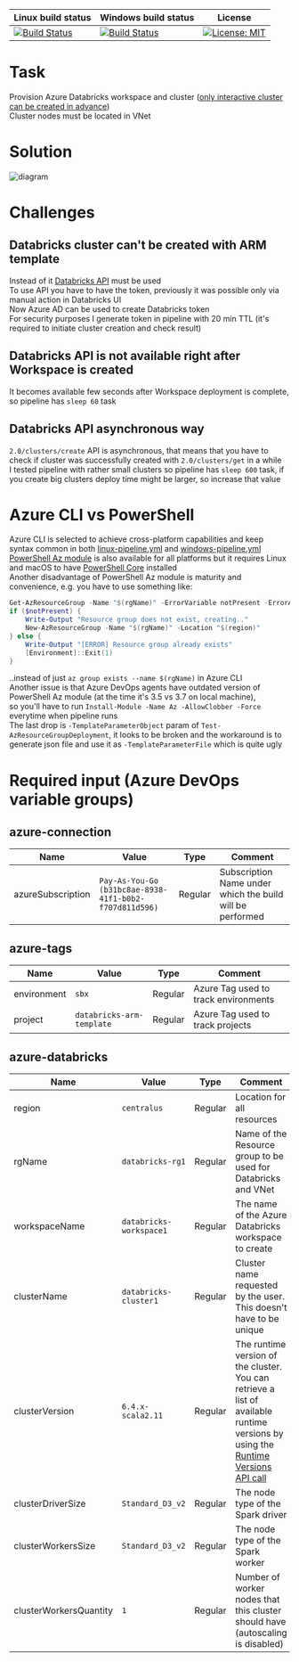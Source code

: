 | Linux build status | Windows build status | License |
| ------------- | ------------- | ------------- |
| [![Build Status](https://dev.azure.com/kagarlickij/azure-databricks-arm/_apis/build/status/azure-databricks-arm-deploy-linux?branchName=master)](https://dev.azure.com/kagarlickij/azure-databricks-arm/_build/latest?definitionId=69&branchName=master) | [![Build Status](https://dev.azure.com/kagarlickij/azure-databricks-arm/_apis/build/status/azure-databricks-arm-deploy-windows?branchName=master)](https://dev.azure.com/kagarlickij/azure-databricks-arm/_build/latest?definitionId=70&branchName=master) | [![License: MIT](https://img.shields.io/badge/License-MIT-yellow.svg)](LICENSE.md) |

# Task
Provision Azure Databricks workspace and cluster ([only interactive cluster can be created in advance](https://docs.databricks.com/clusters/index.html))  
Cluster nodes must be located in VNet  

# Solution
![diagram](diagram.png)

# Challenges
## Databricks cluster can't be created with ARM template
Instead of it [Databricks API](https://docs.microsoft.com/en-us/azure/databricks/dev-tools/api/latest/clusters#--create) must be used  
To use API you have to have the token, previously it was possible only via manual action in Databricks UI  
Now Azure AD can be used to create Databricks token  
For security purposes I generate token in pipeline with 20 min TTL (it's required to initiate cluster creation and check result)  

## Databricks API is not available right after Workspace is created
It becomes available few seconds after Workspace deployment is complete, so pipeline has `sleep 60` task  

## Databricks API asynchronous way
`2.0/clusters/create` API is asynchronous, that means that you have to check if cluster was successfully created with `2.0/clusters/get` in a while  
I tested pipeline with rather small clusters so pipeline has `sleep 600` task, if you create big clusters deploy time might be larger, so increase that value  

# Azure CLI vs PowerShell
Azure CLI is selected to achieve cross-platform capabilities and keep syntax common in both [linux-pipeline.yml](linux-pipeline.yml) and [windows-pipeline.yml](windows-pipeline.yml)  
[PowerShell Az module](https://docs.microsoft.com/en-us/powershell/azure/new-azureps-module-az?view=azps-3.7.0) is also available for all platforms but it requires Linux and macOS to have [PowerShell Core](https://github.com/PowerShell/PowerShell) installed  
Another disadvantage of PowerShell Az module is maturity and convenience, e.g. you have to use something like:
```powershell
Get-AzResourceGroup -Name "$(rgName)" -ErrorVariable notPresent -ErrorAction SilentlyContinue
if ($notPresent) {
    Write-Output "Resource group does not exist, creating.."
    New-AzResourceGroup -Name "$(rgName)" -Location "$(region)"
} else {
    Write-Output "[ERROR] Resource group already exists"
    [Environment]::Exit(1)
}
```
..instead of just `az group exists --name $(rgName)` in Azure CLI  
Another issue is that Azure DevOps agents have outdated version of PowerShell Az module (at the time it's 3.5 vs 3.7 on local machine),  
so you'll have to run `Install-Module -Name Az -AllowClobber -Force` everytime when pipeline runs  
The last drop is `-TemplateParameterObject` param of `Test-AzResourceGroupDeployment`, it looks to be broken and the workaround is to generate json file and use it as `-TemplateParameterFile` which is quite ugly  

# Required input (Azure DevOps variable groups)
## azure-connection
| Name | Value | Type | Comment |
|--|--|--|--|
| azureSubscription | `Pay-As-You-Go (b31bc8ae-8938-41f1-b0b2-f707d811d596)` | Regular | Subscription Name under which the build will be performed |

## azure-tags
| Name | Value | Type | Comment |
|--|--|--|--|
| environment | `sbx` | Regular | Azure Tag used to track environments |
| project | `databricks-arm-template` | Regular | Azure Tag used to track projects |

## azure-databricks
| Name | Value | Type | Comment |
|--|--|--|--|
| region | `centralus` | Regular | Location for all resources |
| rgName | `databricks-rg1` | Regular | Name of the Resource group to be used for Databricks and VNet |
| workspaceName | `databricks-workspace1` | Regular | The name of the Azure Databricks workspace to create |
| clusterName | `databricks-cluster1` | Regular | Cluster name requested by the user. This doesn't have to be unique |
| clusterVersion | `6.4.x-scala2.11` | Regular | The runtime version of the cluster. You can retrieve a list of available runtime versions by using the [Runtime Versions API call](https://docs.microsoft.com/en-us/azure/databricks/dev-tools/api/latest/clusters#clusterclusterservicelistsparkversions) |
| clusterDriverSize | `Standard_D3_v2` | Regular | The node type of the Spark driver |
| clusterWorkersSize | `Standard_D3_v2` | Regular |The node type of the Spark worker |
| clusterWorkersQuantity | `1` | Regular | Number of worker nodes that this cluster should have (autoscaling is disabled) |
